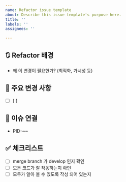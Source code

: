 ```yaml
---
name: Refactor issue template
about: Describe this issue template's purpose here.
title: ''
labels: ''
assignees: ''

---
```


## 🔃 Refactor 배경

- 왜 이 변경이 필요한가? (최적화, 가시성 등)

## 🔧 주요 변경 사항

- [ ]  [ ]

## 🔗 이슈 연결

- PID-~~

## ✅ 체크리스트

- [ ]  merge branch 가 develop 인지 확인
- [ ]  모든 코드가 잘 작동하는지 확인
- [ ]  모두가 알아 볼 수 있도록 작성 되어 있는지
